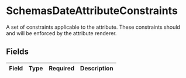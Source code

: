 # SchemasDateAttributeConstraints

A set of constraints applicable to the attribute.
These constraints should and will be enforced by the attribute renderer.



## Fields

| Field       | Type        | Required    | Description |
| ----------- | ----------- | ----------- | ----------- |